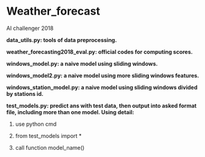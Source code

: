 # Weather_forecast
AI challenger 2018

**data_utils.py: tools of data preprocessing.**

**weather_forecasting2018_eval.py: official codes for computing scores.**

**windows_model.py: a naive model using sliding windows.**

**windows_model2.py: a naive model using more sliding windows features.**

**windows_station_model.py: a naive model using sliding windows divided by stations id.**

**test_models.py: predict ans with test data, then output into asked format file, including more than one model. Using detail:**

1. use python cmd

2. from test_models import *

3. call function model_name()